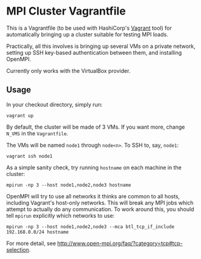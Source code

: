 # MPI Cluster Vagrantfile

This is a Vagrantfile (to be used with HashiCorp's
[Vagrant](https://vagrantcloud.com/) tool) for automatically bringing up
a cluster suitable for testing MPI loads.

Practically, all this involves is bringing up several VMs on a private network,
setting up SSH key-based authentication between them, and installing OpenMPI.

Currently only works with the VirtualBox provider.

## Usage

In your checkout directory, simply run:
```
vagrant up
```
By default, the cluster will be made of 3 VMs. If you want more,
change `N_VMS` in the `Vagrantfile`.

The VMs will be named `node1` through `node<n>`. To SSH to, say, `node1`:
```
vagrant ssh node1
```

As a simple sanity check, try running `hostname` on each machine in the
cluster:
```
mpirun -np 3 --host node1,node2,node3 hostname
```
OpenMPI will try to use all networks it thinks are common
to all hosts, including Vagrant's host-only networks. This will
break any MPI jobs which attempt to actually do any communication.
To  work around this, you should tell `mpirun` explicitly
which networks to use:
```
mpirun -np 3 --host node1,node2,node3 --mca btl_tcp_if_include 192.168.0.0/24 hostname
```
For more detail, see http://www.open-mpi.org/faq/?category=tcp#tcp-selection.
